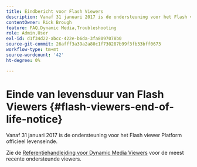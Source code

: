 ```yaml
---
title: Eindbericht voor Flash Viewers
description: Vanaf 31 januari 2017 is de ondersteuning voor het Flash viewer Platform officieel levenseinde.
contentOwner: Rick Brough
feature: FAQ,Dynamic Media,Troubleshooting
role: Admin,User
exl-id: d1f34d22-abcc-422e-b6da-3fa8097078b0
source-git-commit: 26afff3a39a2a80c1f730287b99f3fb33bff0673
workflow-type: tm+mt
source-wordcount: '42'
ht-degree: 0%

---
```


# Einde van levensduur van Flash Viewers {#flash-viewers-end-of-life-notice}

Vanaf 31 januari 2017 is de ondersteuning voor het Flash viewer Platform officieel levenseinde.

Zie de [Referentiehandleiding voor Dynamic Media Viewers](https://experienceleague.adobe.com/docs/dynamic-media-developer-resources.html) voor de meest recente ondersteunde viewers.
